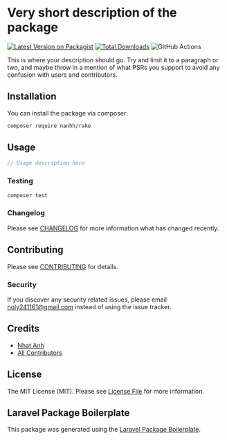 # Very short description of the package

[![Latest Version on Packagist](https://img.shields.io/packagist/v/nanhh/rake.svg?style=flat-square)](https://packagist.org/packages/nanhh/rake)
[![Total Downloads](https://img.shields.io/packagist/dt/nanhh/rake.svg?style=flat-square)](https://packagist.org/packages/nanhh/rake)
![GitHub Actions](https://github.com/nanhh/rake/actions/workflows/main.yml/badge.svg)

This is where your description should go. Try and limit it to a paragraph or two, and maybe throw in a mention of what PSRs you support to avoid any confusion with users and contributors.

## Installation

You can install the package via composer:

```bash
composer require nanhh/rake
```

## Usage

```php
// Usage description here
```

### Testing

```bash
composer test
```

### Changelog

Please see [CHANGELOG](CHANGELOG.md) for more information what has changed recently.

## Contributing

Please see [CONTRIBUTING](CONTRIBUTING.md) for details.

### Security

If you discover any security related issues, please email noly241161@gmail.com instead of using the issue tracker.

## Credits

-   [Nhat Anh](https://github.com/nanhh)
-   [All Contributors](../../contributors)

## License

The MIT License (MIT). Please see [License File](LICENSE.md) for more information.

## Laravel Package Boilerplate

This package was generated using the [Laravel Package Boilerplate](https://laravelpackageboilerplate.com).
